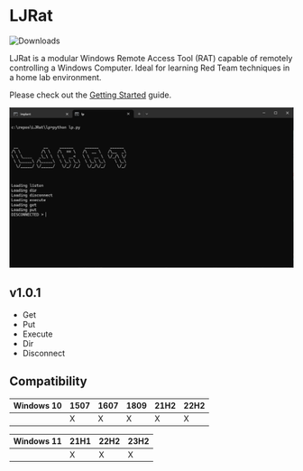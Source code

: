 # LJRat
![Downloads](https://img.shields.io/github/downloads/A-miNo/LJRat/total)

LJRat is a modular Windows Remote Access Tool (RAT) capable of remotely controlling a Windows Computer. Ideal for learning Red Team techniques in a home lab environment.

Please check out the [Getting Started](https://github.com/A-miNo/LJRat/wiki) guide.

![remote-shell](images/LJRat.png)

## v1.0.1
- Get
- Put
- Execute
- Dir
- Disconnect

## Compatibility

| Windows 10 | 1507 | 1607 | 1809 | 21H2 | 22H2|
|-|-|-|-|-|-|
||X|X|X|X|X|


| Windows 11 | 21H1 | 22H2 | 23H2 |
|-|-|-|-|
||X|X|X|
